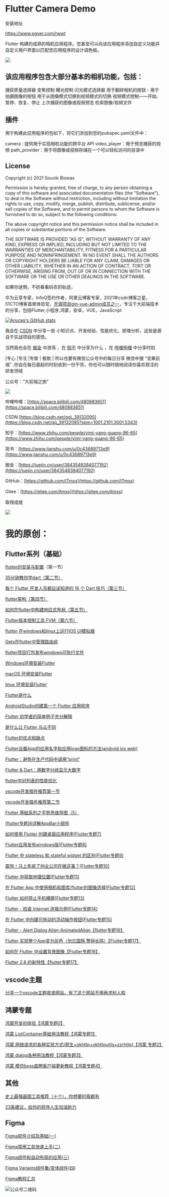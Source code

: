 # Flutter Camera Demo

安装地址

https://www.pgyer.com/rwwt

 Flutter 构建的成熟的相机应用程序。您甚至可以向该应用程序添加自定义功能并自定义用户界面以匹配您应用程序的设计调色板。

![](screenshots/flutter_camera_demo.png)

## 该应用程序包含大部分基本的相机功能，包括：

捕获质量选择器
变焦控制
曝光控制
闪光模式选择器
用于翻转相机的按钮 - 
用于拍摄图像的按钮
用于从图像模式切换到视频模式的切换
视频模式控制——开始、暂停、恢复、停止
上次捕获的图像或视频预览
检索图像/视频文件
## 插件
用于构建此应用程序的包如下，将它们添加到您的pubspec.yaml文件中：

camera : 提供用于实现相机功能的跨平台 API
video_player：用于预览捕获的视频
path_provider：用于将图像或视频存储在一个可以轻松访问的目录中
## License

Copyright (c) 2021 Souvik Biswas

Permission is hereby granted, free of charge, to any person obtaining a copy
of this software and associated documentation files (the "Software"), to deal
in the Software without restriction, including without limitation the rights
to use, copy, modify, merge, publish, distribute, sublicense, and/or sell
copies of the Software, and to permit persons to whom the Software is
furnished to do so, subject to the following conditions:

The above copyright notice and this permission notice shall be included in all
copies or substantial portions of the Software.

THE SOFTWARE IS PROVIDED "AS IS", WITHOUT WARRANTY OF ANY KIND, EXPRESS OR
IMPLIED, INCLUDING BUT NOT LIMITED TO THE WARRANTIES OF MERCHANTABILITY,
FITNESS FOR A PARTICULAR PURPOSE AND NONINFRINGEMENT. IN NO EVENT SHALL THE
AUTHORS OR COPYRIGHT HOLDERS BE LIABLE FOR ANY CLAIM, DAMAGES OR OTHER
LIABILITY, WHETHER IN AN ACTION OF CONTRACT, TORT OR OTHERWISE, ARISING FROM,
OUT OF OR IN CONNECTION WITH THE SOFTWARE OR THE USE OR OTHER DEALINGS IN THE
SOFTWARE.

如果你迷惘，不妨看看码农的轨迹，

华为云享专家，InfoQ签约作者，阿里云博客专家，2021年csdn博客之星，51CTO博客首席体验官，[开源项目gin-vue-admin成员之一](https://www.gin-vue-admin.com/)，专注于大前端技术的分享，包括Flutter,小程序,鸿蒙，安卓，VUE，JavaScript

[![Anurag's GitHub stats](https://github-readme-stats.vercel.app/api?username=ITmxs&show_icons=true&theme=radical)](https://github.com/ITmxs/github-readme-stats)


我会在 [CSDN](https://blog.csdn.net/qq_39132095?spm=1001.2101.3001.5343)  中分享一些 小知识点、开发经验、性能优化、原理分析，这些是源自于实战项目的感悟。

当然我也会在 [掘金](https://juejin.cn/user/3843548384077192) 中游荡 ，在 [知乎](https://www.zhihu.com/people/yimi-yang-guang-96-65) 中分享为什么 ，在 [哔哩哔哩](https://space.bilibili.com/480883651)  中分享时刻

 |专心   |专注 |专致 | 极致 | 所以也要有微信公众号中的每日分享 微信中搜  “坚果前端” ,你会在每日晨起的时刻收到一份干货，你也可以随时随地阅读你喜欢观注的研发领域

公众号：“大前端之旅”

![](https://luckly007.oss-cn-beijing.aliyuncs.com/image/%E5%85%AC%E4%BC%97%E5%8F%B7%E4%BA%8C%E7%BB%B4%E7%A0%81.jpg)

哔哩哔哩：[https://space.bilibili.com/480883651](https://space.bilibili.com/480883651)

CSDN:[https://blog.csdn.net/qq\_39132095](https://blog.csdn.net/qq_39132095?spm=1001.2101.3001.5343)

知乎：[https://www.zhihu.com/people/yimi-yang-guang-96-65](https://www.zhihu.com/people/yimi-yang-guang-96-65)

简书：[https://www.jianshu.com/u/0c43689713e9](https://www.jianshu.com/u/0c43689713e9)

掘金：[https://juejin.cn/user/3843548384077192](https://juejin.cn/user/3843548384077192)

GitHub：[https://github.com/ITmxs](https://github.com/ITmxs)

Gitee：[https://gitee.com/itmxs](https://gitee.com/itmxs)

取得成就

![](https://luckly007.oss-cn-beijing.aliyuncs.com/image/csdn5.png)

# 我的原创：

## Flutter系列（基础）

[flutter的安装与配置](http://mp.weixin.qq.com/s?__biz=MzUzNjc1MzY3Mg==&mid=2247486104&idx=1&sn=4f5f1e247b358c347e9298a0a35a663f&chksm=faf029ffcd87a0e94c2f90b6308bc5fc33158dffd8c974e88882daa9b3a75619c698ed442850&scene=21#wechat_redirect)（第一节）

[35分钟教你学dart（第二节）](http://mp.weixin.qq.com/s?__biz=MzUzNjc1MzY3Mg==&mid=2247486196&idx=1&sn=26c1d5cf15281dfd485d63b0d9474d23&chksm=faf02993cd87a08547c26c69485c01910e2ac38abf3a18028748347abe2e70d2a8040e0246d9&scene=21#wechat_redirect)

[每个 Flutter 开发人员都应该知道的 16 个 Dart 技巧（第三节）](http://mp.weixin.qq.com/s?__biz=MzUzNjc1MzY3Mg==&mid=2247486336&idx=1&sn=2fbb511a3bd1b11295ce6eaaca42c1a7&chksm=faf028e7cd87a1f17d09ab6802c22bdae07807429cd2095b586b3236f239b3353bde9e69fca5&scene=21#wechat_redirect)

[flutter架构（第四节）](http://mp.weixin.qq.com/s?__biz=MzUzNjc1MzY3Mg==&mid=2247486355&idx=1&sn=20fd478566a60f51c7227b1d5fda5f72&chksm=faf028f4cd87a1e2e01ccf154481c856dfbf10b9f2095b50a602d685924f3c2c0c66354737a2&scene=21#wechat_redirect)

[如何在flutter中构建响应式布局（第五节）](http://mp.weixin.qq.com/s?__biz=MzUzNjc1MzY3Mg==&mid=2247486395&idx=1&sn=852624977de9a7baf65307cc6e4bb7ea&chksm=faf028dccd87a1ca1d8383bd5b3c8069b6932a835b566478d96d9beb58c3ca853a376edda4f7&scene=21#wechat_redirect)

[Flutter版本控制工具 FVM（第六节）](http://mp.weixin.qq.com/s?__biz=MzUzNjc1MzY3Mg==&mid=2247486602&idx=1&sn=03e5906a7a55ac8ca3f15af0c3503344&chksm=faf02fedcd87a6fb68567df6eaf4ec5f20ca335a07603afd2576188dca19d63df1ac16a79092&scene=21#wechat_redirect)

[flutter 在windows和linux上运行IOS UI模拟器](http://mp.weixin.qq.com/s?__biz=MzUzNjc1MzY3Mg==&mid=2247486077&idx=1&sn=13b4349857c5cdc0241d3b7e6598e616&chksm=faf0291acd87a00cd8e64f296ab7817b3ab4eb9974be57b0f7a33059cde0bfb5d77741e8e359&scene=21#wechat_redirect)

[Getx在flutter中管理路由组](http://mp.weixin.qq.com/s?__biz=MzUzNjc1MzY3Mg==&mid=2247486071&idx=1&sn=324c0e15103c079f7140d20dd4054237&chksm=faf02910cd87a0069f873c772b3490823219cf2334531f13ab836040c9cbdc2211816c7181e5&scene=21#wechat_redirect)

[flutter项目打包发布windows可执行文件](http://mp.weixin.qq.com/s?__biz=MzUzNjc1MzY3Mg==&mid=2247485734&idx=1&sn=fe1e3c9ee248396c98b5360954485cd2&chksm=faf02a41cd87a3572dfa8ecfc5a0c1660776b4640a5c8e6e3b7f792593039c99ad582eafd9f5&scene=21#wechat_redirect)

[Windows环境安装Flutter](http://mp.weixin.qq.com/s?__biz=MzUzNjc1MzY3Mg==&mid=2247486994&idx=1&sn=f00328bc135bbcdeb53d32a992b75775&chksm=faf02d75cd87a463fcd1062461ff4364ddee99e4bd296595123700c3f559c26a3ca94ff758e2&scene=21#wechat_redirect)

[macOS 环境安装Flutter](http://mp.weixin.qq.com/s?__biz=MzUzNjc1MzY3Mg==&mid=2247487409&idx=1&sn=4bea151aa0e633ae637bce15bf7cb3a9&chksm=faf02cd6cd87a5c06f793b6b219389b000b5458f5a9e85fe22cebf0ab7a7c2cb9480c5fc2e65&scene=21#wechat_redirect)

[linux 环境安装Flutter](http://mp.weixin.qq.com/s?__biz=MzUzNjc1MzY3Mg==&mid=2247487410&idx=1&sn=68aaa76c88173e97b67c06d4bbdb8473&chksm=faf02cd5cd87a5c30cec76a7b2fe3e7d7bacb16b7f103f1ada6d27c5a3f80a982126b0960300&scene=21#wechat_redirect)

[Flutter是什么](http://mp.weixin.qq.com/s?__biz=MzUzNjc1MzY3Mg==&mid=2247486665&idx=1&sn=6d83e308e04af021ad55dc8dd2ad7eab&chksm=faf02faecd87a6b8108995f007ee7ab3db8da7cd75885f70d6a30c6b8c0b0a46362a0ca2cb24&scene=21#wechat_redirect)

[AndroidStudio创建第一个 Flutter 应用程序](http://mp.weixin.qq.com/s?__biz=MzUzNjc1MzY3Mg==&mid=2247487467&idx=1&sn=41d10d6bbfff14583d048cf324590bb0&chksm=faf02c8ccd87a59abb699689fd134ee420444ec75a38759da93529b55e3a17b959f4908c31fd&scene=21#wechat_redirect)

[Flutter 初学者的简单例子充分解释](http://mp.weixin.qq.com/s?__biz=MzUzNjc1MzY3Mg==&mid=2247487420&idx=1&sn=6b58caed9ea69a32095912d303798bdf&chksm=faf02cdbcd87a5cd00fdfd22b300b1a43b8da57029d75947cf92879739cdf0352c42d752786a&scene=21#wechat_redirect)

[是什么让 Flutter 与众不同](http://mp.weixin.qq.com/s?__biz=MzUzNjc1MzY3Mg==&mid=2247486665&idx=2&sn=225dcd130f9ccc4a429367bc072127a5&chksm=faf02faecd87a6b8417a8dcc9b512c07882bc846e80f5687031ffbc7ec7afa00f131ff24df51&scene=21#wechat_redirect)

[Flutter的优点和缺点](http://mp.weixin.qq.com/s?__biz=MzUzNjc1MzY3Mg==&mid=2247486665&idx=3&sn=07a5293f9b6e7669dc12a917716ed701&chksm=faf02faecd87a6b82ca25c6334db7fde0fb62b1d2ef9d7f65a3a391177d26cc55f8f43ced9ca&scene=21#wechat_redirect)

[Flutter设置App的应用名字和应用logo图标的方法(android ios  web)](http://mp.weixin.qq.com/s?__biz=MzUzNjc1MzY3Mg==&mid=2247487685&idx=1&sn=70003213cb8480f0868c7bac16aac088&chksm=faf033a2cd87bab41ce05bd257538577e4f677c906223cce6ab2cc409f440794e92fafd70acf&scene=21#wechat_redirect)

[Flutter：避免在生产代码中调用“print”](http://mp.weixin.qq.com/s?__biz=MzUzNjc1MzY3Mg==&mid=2247487638&idx=1&sn=d5fe78cd7870f46853f3bd3e6f5e6be5&chksm=faf033f1cd87bae74736f48d80848fc52fe7dd238c0268d4e3b017a702b53e0492461a54170d&scene=21#wechat_redirect)

[Flutter & Dart：用数字分组显示大数字](http://mp.weixin.qq.com/s?__biz=MzUzNjc1MzY3Mg==&mid=2247487638&idx=2&sn=f2634a6975e25ada6ae6de888c26ac39&chksm=faf033f1cd87bae7660e54c547cc9e641efb277485f0b456bc2d3220896fb0cf57615851f2ac&scene=21#wechat_redirect)

[flutter中对列表的性能优化](http://mp.weixin.qq.com/s?__biz=MzUzNjc1MzY3Mg==&mid=2247487626&idx=1&sn=cf987ae29a8541fb58864352cd3952d2&chksm=faf033edcd87bafba21eb5a30b07d1b5237f3a6280ce35e8de3f0c0feb6c5bb94710360bb264&scene=21#wechat_redirect)

[vscode开发插件推荐第一节](http://mp.weixin.qq.com/s?__biz=MzUzNjc1MzY3Mg==&mid=2247487606&idx=1&sn=96818c7695825fb569f8ce698eb33359&chksm=faf03311cd87ba070f1490b92671844aaf21b376aa508945abfa400855b5589725c54c800da4&scene=21#wechat_redirect)

[vscode开发插件推荐第二节](http://mp.weixin.qq.com/s?__biz=MzUzNjc1MzY3Mg==&mid=2247487607&idx=1&sn=2ccea2d3cf4e5c802697b0475a5061da&chksm=faf03310cd87ba066dc14e8fad7bc2a610667cb82fb13928c208f70bfd83ddb8094a5809e9cf&scene=21#wechat_redirect)

[Flutter 基础系列之手势思维导图（5）](http://mp.weixin.qq.com/s?__biz=MzUzNjc1MzY3Mg==&mid=2247487763&idx=1&sn=d76ee7a00442e5431496bfb58801ac55&chksm=faf03274cd87bb6265e56d1fc29f8650da971d7f4c126869862360685211e33e28ddb227d9d3&scene=21#wechat_redirect)

[[flutter专题\]6详解AppBar小部件](http://mp.weixin.qq.com/s?__biz=MzUzNjc1MzY3Mg==&mid=2247487816&idx=1&sn=5354e78da3d757d234e2b3c2d6a5e643&chksm=faf0322fcd87bb3907af4f328fc57c4f30ba650f8d86b062be50c53eb979f2e027e76664791c&scene=21#wechat_redirect)

[如何使用 Flutter 创建桌面应用程序[Flutter专题7]](http://mp.weixin.qq.com/s?__biz=MzUzNjc1MzY3Mg==&mid=2247487915&idx=1&sn=d7c0f03b74d8ffb00b121e8d36909016&chksm=faf032cccd87bbda51121a8f237fd315d1b57ff040effa69454f5c19272cff8b8c7ce356b63c&scene=21#wechat_redirect)

[Flutter应用发布windows版[Flutter专题8]](http://mp.weixin.qq.com/s?__biz=MzUzNjc1MzY3Mg==&mid=2247487915&idx=2&sn=8f9efa37e502045328f087e77bfafc00&chksm=faf032cccd87bbda3821b0e8b55c2bcad49b56a2b8ab2ecfbaaf489f04660c3f9b0ac4d87659&scene=21#wechat_redirect)

[Flutter 中 stateless 和 stateful widget 的区别[Flutter专题9]](http://mp.weixin.qq.com/s?__biz=MzUzNjc1MzY3Mg==&mid=2247487943&idx=1&sn=0bf87393455b4ebf8fed849698ee5776&chksm=faf032a0cd87bbb60429f8aaed0af02d9cba9f309d64e7a8a75c8d909c2783508291b0369045&scene=21#wechat_redirect)

[震惊！马上年底了创业公司在做这事？[Flutter专题10]](http://mp.weixin.qq.com/s?__biz=MzUzNjc1MzY3Mg==&mid=2247488023&idx=1&sn=879068e92a0824dd8c48917ceca74a74&chksm=faf03170cd87b8661c3affbb7a91790214dad2b3d593aacd77ce2b5587ea76c4736b8c772c02&scene=21#wechat_redirect)

[Flutter 中获取地理位置[Flutter专题11]](http://mp.weixin.qq.com/s?__biz=MzUzNjc1MzY3Mg==&mid=2247488023&idx=2&sn=26bea94895c421c491356334e0f72649&chksm=faf03170cd87b8665a4f2263982e626e822eec8b498e8a732838f5a5691ee66eb551d5b79b08&scene=21#wechat_redirect)

[在 Flutter App 中使用相机和图库/flutter的图像选择[Flutter专题12]](http://mp.weixin.qq.com/s?__biz=MzUzNjc1MzY3Mg==&mid=2247488053&idx=1&sn=49afed15444978fe0686eaff5f6aacdf&chksm=faf03152cd87b844bf07ea7cadd93a5766262d934cb778d6e804c1ed0a807040adadba8832e7&scene=21#wechat_redirect)

[Flutter 如何禁止手机横屏[Flutter专题13]](http://mp.weixin.qq.com/s?__biz=MzUzNjc1MzY3Mg==&mid=2247488075&idx=1&sn=d78373df30af408acfc5dba574026735&chksm=faf0312ccd87b83ae142c2c140c6e9c59378f6bd240b70e57f146db84e5cbaa6bb92f1014b31&scene=21#wechat_redirect)

[Flutter - 检查 Internet 连接示例[Flutter专题14]](http://mp.weixin.qq.com/s?__biz=MzUzNjc1MzY3Mg==&mid=2247488740&idx=1&sn=ae4c56a1b283fd7e17cf84edc02642e5&chksm=faf03783cd87be9582f7a8fc312f6e7eb35ebc60116c84bd9a948bc0de111978c95326a707fa&scene=21#wechat_redirect)

[在 Flutter 中创建可拖动的浮动操作按钮[Flutter专题15]](http://mp.weixin.qq.com/s?__biz=MzUzNjc1MzY3Mg==&mid=2247488811&idx=1&sn=e23e1ff9c7e5b6b52eb68ceada137a08&chksm=faf0364ccd87bf5a368d0aab344922d817883bfd964f0db5a060cef93becd989c11d0408aa52&scene=21#wechat_redirect)

[Flutter - Alert Dialog Align-AnimatedAlign【flutter专题16】](http://mp.weixin.qq.com/s?__biz=MzUzNjc1MzY3Mg==&mid=2247488816&idx=3&sn=aa233fd19e3fe33d49efe7b1171e635e&chksm=faf03657cd87bf4144a7281786526fe4280fba5b2e49c6dfffbfa6fbd098eaa8f3b19cc4eef9&scene=21#wechat_redirect)

[Flutter 实现整个App变为灰色（勿忘国殇 警钟长鸣）【Flutter专题17】](http://mp.weixin.qq.com/s?__biz=MzUzNjc1MzY3Mg==&mid=2247489007&idx=1&sn=fd5cf6dd7d53082d2339f214d2973e09&chksm=faf03688cd87bf9ea2a68335940a8eea69b71adefcc2451bd7427c3a3c7e16a0c6eb8a3e4e56&scene=21#wechat_redirect)

[如何在 Flutter 中设置背景图像【Flutter专题16】](http://mp.weixin.qq.com/s?__biz=MzUzNjc1MzY3Mg==&mid=2247488955&idx=1&sn=109b62649a630bb409b04aca90435e8e&chksm=faf036dccd87bfcacf5857fcb835b7c186792931e707526dd1ebe197c3d383c353e746aa2b01&scene=21#wechat_redirect)

[Flutter 2.8 的新特性【flutter专题17】](http://mp.weixin.qq.com/s?__biz=MzUzNjc1MzY3Mg==&mid=2247488869&idx=1&sn=c26542e69976daba2ec0a0bcf356e2a3&chksm=faf03602cd87bf14dd0270356e52706a30803b08b041c2513825f885148b82df4b60026e045b&scene=21#wechat_redirect)

## vscode主题

[分享一个vscode主题收录网站，有了这个网站不用再求别人啦](http://mp.weixin.qq.com/s?__biz=MzUzNjc1MzY3Mg==&mid=2247486089&idx=1&sn=85acf9d8fd45b9233b708019227bd302&chksm=faf029eecd87a0f8ac71e979d398bab19b3d73849ca9a1098e50b432f575d7cc19cabaaf1975&scene=21#wechat_redirect)

## 鸿蒙专题

[鸿蒙开发初体验【鸿蒙专题0】](http://mp.weixin.qq.com/s?__biz=MzUzNjc1MzY3Mg==&mid=2247488816&idx=1&sn=ca5905e01eddbcaeb8ef836c5bb8deb3&chksm=faf03657cd87bf41e18a8c2ae3a7e1539ac029f684bda82a2d6f7e0cc482764d459a000959f8&scene=21#wechat_redirect)

[鸿蒙  ListContainer基础用法教程【鸿蒙专题1】](http://mp.weixin.qq.com/s?__biz=MzUzNjc1MzY3Mg==&mid=2247488828&idx=1&sn=c129cbd0741b6d3f7781202ed335ac28&chksm=faf0365bcd87bf4d7c5e35cfe9745eee0a8c7b61af097afe1839ad9404fac3f57075e3e10907&scene=21#wechat_redirect)

[鸿蒙 网络请求的各种实现方式(原生+okhttp+okhttputils+zzrhttp)【鸿蒙 专题2】](http://mp.weixin.qq.com/s?__biz=MzUzNjc1MzY3Mg==&mid=2247488817&idx=1&sn=b2d743e12c3996bafebd08bbcb9686b5&chksm=faf03656cd87bf405a14a579557e329a2ef5023815f87c41d210dcaf48baf9bbe51180597b49&scene=21#wechat_redirect)

[鸿蒙 dialog各种用法教程【鸿蒙专题3】](http://mp.weixin.qq.com/s?__biz=MzUzNjc1MzY3Mg==&mid=2247488869&idx=2&sn=9904d2775a9d5402a8f1bdf5422520e7&chksm=faf03602cd87bf14aa9147c749249a3b847262394b05e6847e5d212a9c6de6c5407d3e8095cf&scene=21#wechat_redirect)

[鸿蒙 模仿boss直聘客户端更新教程【鸿蒙专题4】](http://mp.weixin.qq.com/s?__biz=MzUzNjc1MzY3Mg==&mid=2247489008&idx=1&sn=81af23846dd641453f4c2923b1d98657&chksm=faf03697cd87bf81eb7d1144353eb10abc9642c8e275b96ba6a2cc79df07866b8a0967e0bfaa&scene=21#wechat_redirect)



## 其他

[史上最强画图工具推荐（十个），你想要的我都有](http://mp.weixin.qq.com/s?__biz=MzUzNjc1MzY3Mg==&mid=2247487262&idx=1&sn=12cb3b6b051906190814580d6a3928be&chksm=faf02c79cd87a56fd5bce31a8a7057401ab94926771b6776424617796837a7ff76f282de7b9a&scene=21#wechat_redirect)

[23条建议，给你的程序人生加油助力](http://mp.weixin.qq.com/s?__biz=MzUzNjc1MzY3Mg==&mid=2247486211&idx=1&sn=a2b843fa353058c72db1a914d2f241d3&chksm=faf02864cd87a172064b862c14acbfb5f79850a69cbbe9d29a9c97d5e41863ef4b0df94f814c&scene=21#wechat_redirect)

## Figma

[Figma软件介绍及基础(一)](http://mp.weixin.qq.com/s?__biz=MzUzNjc1MzY3Mg==&mid=2247485974&idx=1&sn=3882e038576f50a0401546e32e2c67cd&chksm=faf02971cd87a067c38c1f9efc7bdb95e18808f96d6ccdaa5013411aa58122204175e8c87092&scene=21#wechat_redirect)

[Figma常用工具快速上手(二)](http://mp.weixin.qq.com/s?__biz=MzUzNjc1MzY3Mg==&mid=2247485976&idx=1&sn=2a9cac2467728ca148d7c3577eb1887d&chksm=faf0297fcd87a069b7875adfe338277e138f35ab73c6fce803ee6595e2f0d9a0991c6f689557&scene=21#wechat_redirect)

[Figma组件和自动布局的应用(三)](http://mp.weixin.qq.com/s?__biz=MzUzNjc1MzY3Mg==&mid=2247485977&idx=1&sn=a6a1015b50c602a9ea3b0fa5de4ef19f&chksm=faf0297ecd87a068a53908306bb4a8b8119ba888ed3766504c2bcff11b3e52192423e2a3920a&scene=21#wechat_redirect)

[Figma Variants组件集/变体组件(四)](http://mp.weixin.qq.com/s?__biz=MzUzNjc1MzY3Mg==&mid=2247485978&idx=1&sn=7947ae91cfe6ccebf82fb893f102c585&chksm=faf0297dcd87a06bbff1c8389f1349b1cbe0cde4cbacbdf79bb7e5abae6d6538cfa5ed63fb24&scene=21#wechat_redirect)

[Figma教程汇总](http://mp.weixin.qq.com/s?__biz=MzUzNjc1MzY3Mg==&mid=2247489021&idx=1&sn=662f8377ed4b2a2b319c8ba221059f82&chksm=faf0369acd87bf8c97682916b37daf77ad19f9befb5109d996c0c22c75b247337556b7f14693&scene=21#wechat_redirect)





![公众号二维码](https://luckly007.oss-cn-beijing.aliyuncs.com/image/%E5%85%AC%E4%BC%97%E5%8F%B7%E4%BA%8C%E7%BB%B4%E7%A0%81.jpg)


